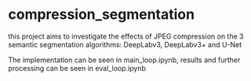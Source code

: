# compression_segmentation
 this project aims to investigate the effects of JPEG compression on the 3 semantic segmentation algorithms: DeepLabv3, DeepLabv3+ and U-Net

 The implementation can be seen in main_loop.ipynb, results and further processing can be seen in eval_loop.ipynb
 
